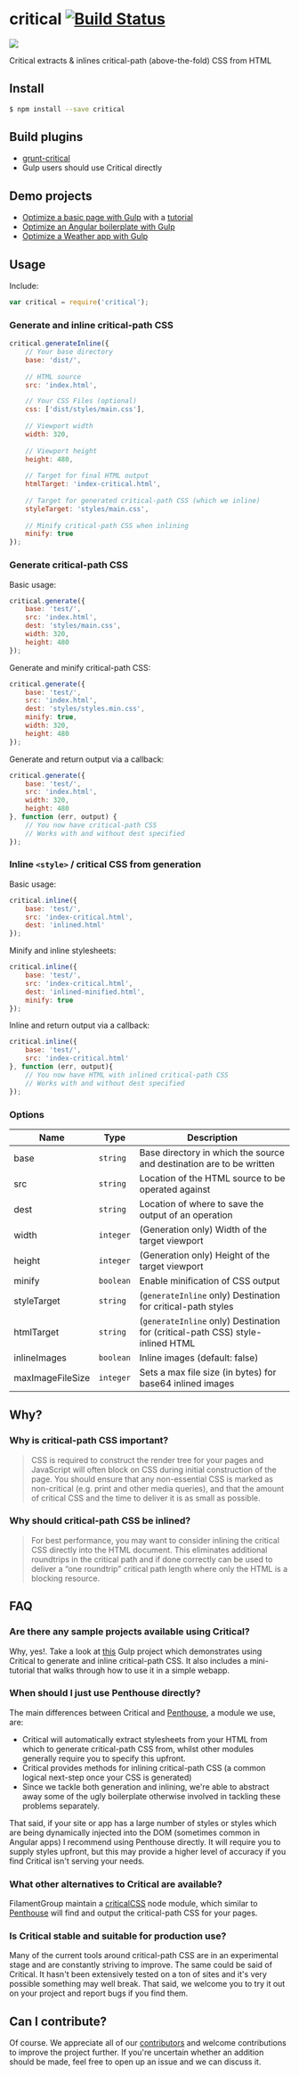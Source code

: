 # critical [![Build Status](https://travis-ci.org/addyosmani/critical.svg?branch=master)](https://travis-ci.org/addyosmani/critical)

![](http://i.imgur.com/lAzmBD2.png)

Critical extracts & inlines critical-path (above-the-fold) CSS from HTML

## Install

```sh
$ npm install --save critical
```

## Build plugins

* [grunt-critical](https://github.com/bezoerb/grunt-critical)
* Gulp users should use Critical directly

## Demo projects

* [Optimize a basic page with Gulp](https://github.com/addyosmani/critical-path-css-demo) with a [tutorial](https://github.com/addyosmani/critical-path-css-demo#tutorial)
* [Optimize an Angular boilerplate with Gulp](https://github.com/addyosmani/critical-path-angular-demo)
* [Optimize a Weather app with Gulp](https://github.com/addyosmani/critical-css-weather-app)

## Usage

Include:

```js
var critical = require('critical');
```

### Generate and inline critical-path CSS

```js
critical.generateInline({
    // Your base directory
    base: 'dist/',
    
    // HTML source
    src: 'index.html',

    // Your CSS Files (optional)
    css: ['dist/styles/main.css'],
    
    // Viewport width
    width: 320,
    
    // Viewport height
    height: 480,
    
    // Target for final HTML output
    htmlTarget: 'index-critical.html',
    
    // Target for generated critical-path CSS (which we inline)
    styleTarget: 'styles/main.css',
    
    // Minify critical-path CSS when inlining
    minify: true
});
```

### Generate critical-path CSS

Basic usage:

```js
critical.generate({
    base: 'test/',
    src: 'index.html',
    dest: 'styles/main.css',
    width: 320,
    height: 480
});
```

Generate and minify critical-path CSS:

```js
critical.generate({
    base: 'test/',
    src: 'index.html',
    dest: 'styles/styles.min.css',
    minify: true,
    width: 320,
    height: 480
});
```

Generate and return output via a callback:

```js
critical.generate({
    base: 'test/',
    src: 'index.html',
    width: 320,
    height: 480
}, function (err, output) {
    // You now have critical-path CSS
    // Works with and without dest specified
});
```

### Inline `<style>` / critical CSS from generation

Basic usage:

```js
critical.inline({
    base: 'test/',
    src: 'index-critical.html',
    dest: 'inlined.html'
});
```

Minify and inline stylesheets:

```js
critical.inline({
    base: 'test/',
    src: 'index-critical.html',
    dest: 'inlined-minified.html',
    minify: true
});
```

Inline and return output via a callback:

```js
critical.inline({
    base: 'test/',
    src: 'index-critical.html'
}, function (err, output){
    // You now have HTML with inlined critical-path CSS
    // Works with and without dest specified
});
```

### Options

| Name             | Type          | Description   |
| ---------------- | ------------- | ------------- |
| base             | `string`      | Base directory in which the source and destination are to be written |
| src              | `string`      | Location of the HTML source to be operated against |
| dest             | `string`      | Location of where to save the output of an operation |
| width            | `integer`     | (Generation only) Width of the target viewport |
| height           | `integer`     | (Generation only) Height of the target viewport |
| minify           | `boolean`     | Enable minification of CSS output |
| styleTarget      | `string`      | (`generateInline` only) Destination for critical-path styles |
| htmlTarget       | `string`      | (`generateInline` only) Destination for (critical-path CSS) style-inlined HTML |
| inlineImages     | `boolean`     | Inline images (default: false)
| maxImageFileSize | `integer`     | Sets a max file size (in bytes) for base64 inlined images

## Why?

### Why is critical-path CSS important?

> CSS is required to construct the render tree for your pages and JavaScript
will often block on CSS during initial construction of the page.
You should ensure that any non-essential CSS is marked as non-critical
(e.g. print and other media queries), and that the amount of critical CSS
and the time to deliver it is as small as possible.

### Why should critical-path CSS be inlined?

> For best performance, you may want to consider inlining the critical CSS
directly into the HTML document. This eliminates additional roundtrips
in the critical path and if done correctly can be used to deliver a
“one roundtrip” critical path length where only the HTML is a blocking resource.


## FAQ

### Are there any sample projects available using Critical?

Why, yes!. Take a look at [this](https://github.com/addyosmani/critical-path-css-demo) Gulp project
which demonstrates using Critical to generate and inline critical-path CSS. It also includes a mini-tutorial
that walks through how to use it in a simple webapp.

### When should I just use Penthouse directly?

The main differences between Critical and [Penthouse](https://github.com/pocketjoso/penthouse), a module we
use, are:

* Critical will automatically extract stylesheets from your HTML from which to generate critical-path CSS from,
whilst other modules generally require you to specify this upfront.
* Critical provides methods for inlining critical-path CSS (a common logical next-step once your CSS is generated)
* Since we tackle both generation and inlining, we're able to abstract away some of the ugly boilerplate otherwise
involved in tackling these problems separately.

That said, if your site or app has a large number of styles or styles which are being dynamically injected into
the DOM (sometimes common in Angular apps) I recommend using Penthouse directly. It will require you to supply
styles upfront, but this may provide a higher level of accuracy if you find Critical isn't serving your needs.

### What other alternatives to Critical are available?

FilamentGroup maintain a [criticalCSS](https://github.com/filamentgroup/criticalCSS) node module, which
similar to [Penthouse](https://github.com/pocketjoso/penthouse) will find and output the critical-path CSS for
your pages.

### Is Critical stable and suitable for production use?

Many of the current tools around critical-path CSS are in an experimental stage and are constantly striving
to improve. The same could be said of Critical. It hasn't been extensively tested on a ton of sites and it's
very possible something may well break. That said, we welcome you to try it out on your project and report
bugs if you find them.

## Can I contribute?

Of course. We appreciate all of our [contributors](https://github.com/addyosmani/critical/graphs/contributors) and
welcome contributions to improve the project further. If you're uncertain whether an addition should be made, feel
free to open up an issue and we can discuss it.
